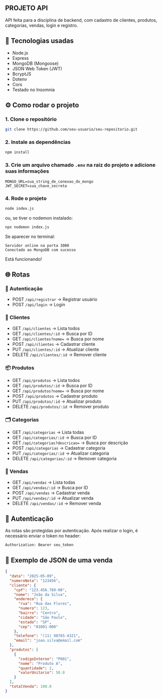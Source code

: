 
## PROJETO API

API feita para a disciplina de backend, com cadastro de clientes, produtos, categorias, vendas, login e registro.

## 🚀 Tecnologias usadas

- Node.js
- Express
- MongoDB (Mongoose)
- JSON Web Token (JWT)
- BcryptJS
- Dotenv
- Cors
- Testado no Insomnia

## ⚙️ Como rodar o projeto

### 1. Clone o repositório

```bash
git clone https://github.com/seu-usuario/seu-repositorio.git
```

### 2. Instale as dependências

```bash
npm install
```

### 3. Crie um arquivo chamado `.env` na raiz do projeto e adicione suas informações

```env
MONGO_URL=sua_string_de_conexao_do_mongo
JWT_SECRET=sua_chave_secreta
```

### 4. Rode o projeto

```bash
node index.js
```

ou, se tiver o nodemon instalado:

```bash
npx nodemon index.js
```

Se aparecer no terminal:

```
Servidor online na porta 3000
Conectado ao MongoDB com sucesso
```

Está funcionando!

## 🌐 Rotas

### 🔐 Autenticação

- POST `/api/registrar` → Registrar usuário
- POST `/api/login` → Login

### 👥 Clientes

- GET `/api/clientes` → Lista todos
- GET `/api/clientes/:id` → Busca por ID
- GET `/api/clientes?nome=` → Busca por nome
- POST `/api/clientes` → Cadastrar cliente
- PUT `/api/clientes/:id` → Atualizar cliente
- DELETE `/api/clientes/:id` → Remover cliente

### 📦 Produtos

- GET `/api/produtos` → Lista todos
- GET `/api/produtos/:id` → Busca por ID
- GET `/api/produtos?nome=` → Busca por nome
- POST `/api/produtos` → Cadastrar produto
- PUT `/api/produtos/:id` → Atualizar produto
- DELETE `/api/produtos/:id` → Remover produto

### 🗂️ Categorias

- GET `/api/categorias` → Lista todas
- GET `/api/categorias/:id` → Busca por ID
- GET `/api/categorias?descricao=` → Busca por descrição
- POST `/api/categorias` → Cadastrar categoria
- PUT `/api/categorias/:id` → Atualizar categoria
- DELETE `/api/categorias/:id` → Remover categoria

### 🧾 Vendas

- GET `/api/vendas` → Lista todas
- GET `/api/vendas/:id` → Busca por ID
- POST `/api/vendas` → Cadastrar venda
- PUT `/api/vendas/:id` → Atualizar venda
- DELETE `/api/vendas/:id` → Remover venda

## 🔑 Autenticação

As rotas são protegidas por autenticação. Após realizar o login, é necessário enviar o token no header:

```
Authorization: Bearer seu_token
```

## 📑 Exemplo de JSON de uma venda

```json
{
  "data": "2025-05-09",
  "numeroNota": "123456",
  "cliente": {
    "cpf": "123.456.789-00",
    "nome": "João da Silva",
    "endereco": {
      "rua": "Rua das Flores",
      "numero": 123,
      "bairro": "Centro",
      "cidade": "São Paulo",
      "estado": "SP",
      "cep": "01001-000"
    },
    "telefone": "(11) 98765-4321",
    "email": "joao.silva@email.com"
  },
  "produtos": [
    {
      "codigoInterno": "P001",
      "nome": "Produto A",
      "quantidade": 2,
      "valorUnitario": 50.0
    }
  ],
  "totalVenda": 100.0
}
```
